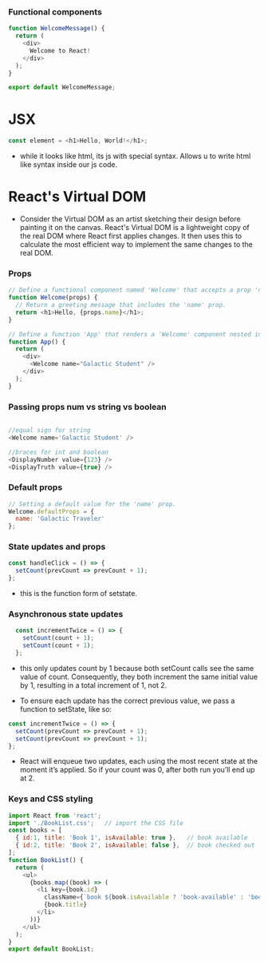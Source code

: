 ### Functional components

```js
function WelcomeMessage() {
  return (
    <div>
      Welcome to React!
    </div>
  );
}

export default WelcomeMessage;

```

# JSX

```js
const element = <h1>Hello, World!</h1>; 
```
- while it looks like html, its js with special syntax. Allows u to write html like syntax inside our js code.

# React's Virtual DOM

- Consider the Virtual DOM as an artist sketching their design before painting it on the canvas. React's Virtual DOM is a lightweight copy of the real DOM where React first applies changes. It then uses this to calculate the most efficient way to implement the same changes to the real DOM.


### Props

```js
// Define a functional component named 'Welcome' that accepts a prop 'name'.
function Welcome(props) {
  // Return a greeting message that includes the 'name' prop.
  return <h1>Hello, {props.name}</h1>;
}

// Define a function 'App' that renders a 'Welcome' component nested in a 'div' element.
function App() {
  return (
    <div>
      <Welcome name="Galactic Student" />
    </div>
  );
}

```

### Passing props num vs string vs boolean

```js

//equal sign for string
<Welcome name='Galactic Student' />

//braces for int and boolean
<DisplayNumber value={123} />
<DisplayTruth value={true} />
```


### Default props

```js
// Setting a default value for the 'name' prop.
Welcome.defaultProps = {
  name: 'Galactic Traveler'
};
```


### State updates and props

```js
const handleClick = () => {
  setCount(prevCount => prevCount + 1);
};

```

- this is the function form of setstate.

### Asynchronous state updates

```js
  const incrementTwice = () => {
    setCount(count + 1);
    setCount(count + 1);
  };


```

- this only updates count by 1 because both setCount calls see the same value of count. Consequently, they both increment the same initial value by 1, resulting in a total increment of 1, not 2.

- To ensure each update has the correct previous value, we pass a function to setState, like so:

```js
const incrementTwice = () => {
  setCount(prevCount => prevCount + 1);
  setCount(prevCount => prevCount + 1);
};
```

- React will enqueue two updates, each using the most recent state at the moment it’s applied. So if your count was 0, after both run you’ll end up at 2.




### Keys and CSS styling

```js
import React from 'react';
import './BookList.css';   // import the CSS file
const books = [
  { id:1, title: 'Book 1', isAvailable: true },   // book available
  { id:2, title: 'Book 2', isAvailable: false },  // book checked out
];
function BookList() {
  return (
    <ul>
      {books.map((book) => (
        <li key={book.id} 
          className={`book ${book.isAvailable ? 'book-available' : 'book-checkedout'}`}> // apply CSS classes
          {book.title}
        </li>
      ))}
    </ul>
  );
}
export default BookList;

```